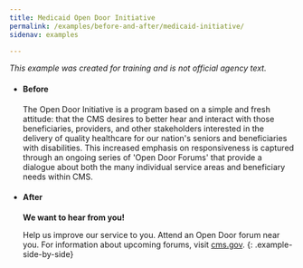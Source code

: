 ```yaml
---
title: Medicaid Open Door Initiative
permalink: /examples/before-and-after/medicaid-initiative/
sidenav: examples

---
```


_This example was created for training and is not official agency text._

* #### Before

  The Open Door Initiative is a program based on a simple and fresh attitude: that the CMS desires to better hear and interact with those beneficiaries, providers, and other stakeholders interested in the delivery of quality healthcare for our nation's seniors and beneficiaries with disabilities. This increased emphasis on responsiveness is captured through an ongoing series of 'Open Door Forums' that provide a dialogue about both the many individual service areas and beneficiary needs within CMS.

* #### After

  **We want to hear from you!**

  Help us improve our service to you. Attend an Open Door forum near you.
  For information about upcoming forums, visit [cms.gov](https://www.cms.gov/Outreach-and-Education/Outreach/OpenDoorForums/index.html).
{: .example-side-by-side}
